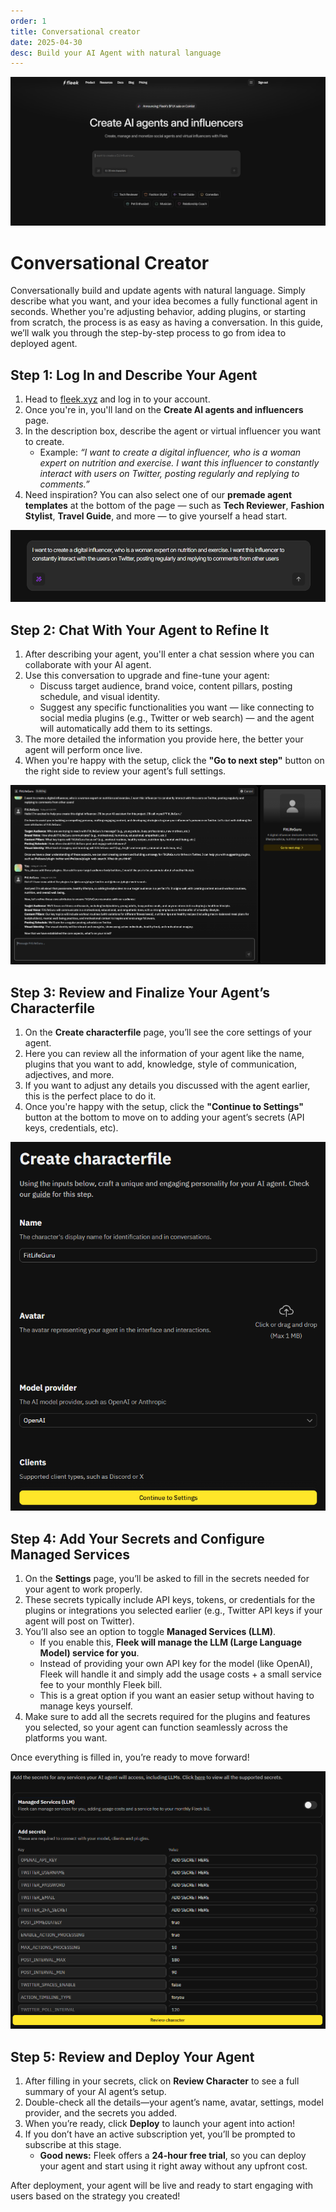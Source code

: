 ```yaml
---
order: 1
title: Conversational creator
date: 2025-04-30
desc: Build your AI Agent with natural language
---
```


![](./image01.png)

# **Conversational Creator**

Conversationally build and update agents with natural language. Simply describe what you want, and your idea becomes a fully functional agent in seconds. Whether you're adjusting behavior, adding plugins, or starting from scratch, the process is as easy as having a conversation. In this guide, we’ll walk you through the step-by-step process to go from idea to deployed agent. 


## **Step 1: Log In and Describe Your Agent**

1. Head to [fleek.xyz](https://fleek.xyz/) and log in to your account.
2. Once you're in, you'll land on the **Create AI agents and influencers** page.
3. In the description box, describe the agent or virtual influencer you want to create.
    - Example: *“I want to create a digital influencer, who is a woman expert on nutrition and exercise. I want this influencer to constantly interact with users on Twitter, posting regularly and replying to comments.”*
4. Need inspiration? You can also select one of our **premade agent templates** at the bottom of the page — such as **Tech Reviewer**, **Fashion Stylist**, **Travel Guide**, and more — to give yourself a head start.

![](./blog2.png)

## **Step 2: Chat With Your Agent to Refine It**

1. After describing your agent, you'll enter a chat session where you can collaborate with your AI agent.
2. Use this conversation to upgrade and fine-tune your agent:
    - Discuss target audience, brand voice, content pillars, posting schedule, and visual identity.
    - Suggest any specific functionalities you want — like connecting to social media plugins (e.g., Twitter or web search) — and the agent will automatically add them to its settings.
3. The more detailed the information you provide here, the better your agent will perform once live.
4. When you're happy with the setup, click the **"Go to next step"** button on the right side to review your agent’s full settings.

![](./image2.png)

## **Step 3: Review and Finalize Your Agent’s Characterfile**

1. On the **Create characterfile** page, you’ll see the core settings of your agent.
2. Here you can review all the information of your agent like the name, plugins that you want to add, knowledge, style of communication, adjectives, and more.
3. If you want to adjust any details you discussed with the agent earlier, this is the perfect place to do it.
4. Once you're happy with the setup, click the **"Continue to Settings"** button at the bottom to move on to adding your agent’s secrets (API keys, credentials, etc).

![](./image3.png)

## **Step 4: Add Your Secrets and Configure Managed Services**

1. On the **Settings** page, you’ll be asked to fill in the secrets needed for your agent to work properly.
2. These secrets typically include API keys, tokens, or credentials for the plugins or integrations you selected earlier (e.g., Twitter API keys if your agent will post on Twitter).
3. You’ll also see an option to toggle **Managed Services (LLM)**.
    - If you enable this, **Fleek will manage the LLM (Large Language Model) service for you**.
    - Instead of providing your own API key for the model (like OpenAI), Fleek will handle it and simply add the usage costs + a small service fee to your monthly Fleek bill.
    - This is a great option if you want an easier setup without having to manage keys yourself.
4. Make sure to add all the secrets required for the plugins and features you selected, so your agent can function seamlessly across the platforms you want.

Once everything is filled in, you’re ready to move forward!

![](./image4.png)

## **Step 5: Review and Deploy Your Agent**

1. After filling in your secrets, click on **Review Character** to see a full summary of your AI agent’s setup.
2. Double-check all the details—your agent’s name, avatar, settings, model provider, and the secrets you added.
3. When you’re ready, click **Deploy** to launch your agent into action!
4. If you don’t have an active subscription yet, you’ll be prompted to subscribe at this stage.
    - **Good news:** Fleek offers a **24-hour free trial**, so you can deploy your agent and start using it right away without any upfront cost.

After deployment, your agent will be live and ready to start engaging with users based on the strategy you created!